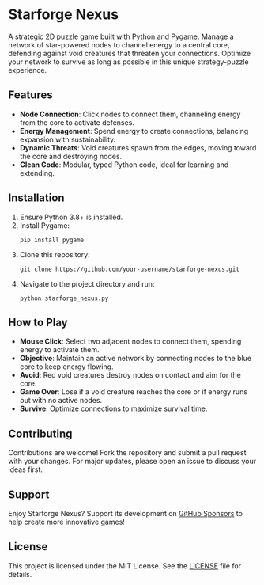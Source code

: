 # Starforge Nexus

A strategic 2D puzzle game built with Python and Pygame. Manage a network of star-powered nodes to channel energy to a central core, defending against void creatures that threaten your connections. Optimize your network to survive as long as possible in this unique strategy-puzzle experience.

## Features
- **Node Connection**: Click nodes to connect them, channeling energy from the core to activate defenses.
- **Energy Management**: Spend energy to create connections, balancing expansion with sustainability.
- **Dynamic Threats**: Void creatures spawn from the edges, moving toward the core and destroying nodes.
- **Clean Code**: Modular, typed Python code, ideal for learning and extending.

## Installation
1. Ensure Python 3.8+ is installed.
2. Install Pygame:
   ```
   pip install pygame
   ```
3. Clone this repository:
   ```
   git clone https://github.com/your-username/starforge-nexus.git
   ```
4. Navigate to the project directory and run:
   ```
   python starforge_nexus.py
   ```

## How to Play
- **Mouse Click**: Select two adjacent nodes to connect them, spending energy to activate them.
- **Objective**: Maintain an active network by connecting nodes to the blue core to keep energy flowing.
- **Avoid**: Red void creatures destroy nodes on contact and aim for the core.
- **Game Over**: Lose if a void creature reaches the core or if energy runs out with no active nodes.
- **Survive**: Optimize connections to maximize survival time.

## Contributing
Contributions are welcome! Fork the repository and submit a pull request with your changes. For major updates, please open an issue to discuss your ideas first.

## Support
Enjoy Starforge Nexus? Support its development on [GitHub Sponsors](https://github.com/sponsors/your-username) to help create more innovative games!

## License
This project is licensed under the MIT License. See the [LICENSE](LICENSE) file for details.